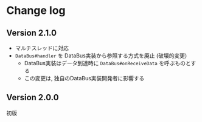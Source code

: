 # Change log

## Version 2.1.0
- マルチスレッドに対応
- `DataBus#handler` を DataBus実装から参照する方式を廃止 (破壊的変更)
  - DataBus実装はデータ到達時に `DataBus#onReceiveData` を呼ぶものとする
  - この変更は, 独自のDataBus実装開発者に影響する

## Version 2.0.0
初版
